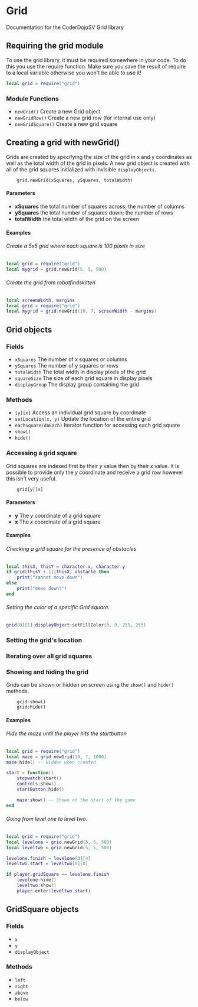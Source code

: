 # Grid

Documentation for the CoderDojoSV Grid library

## Requiring the grid module

To use the grid library, it must be required somewhere in your code. To do
this you use the require function. Make sure you save the result of
require to a local variable otherwise you won't be able to use it!

```lua
local grid = require("grid")
```

### Module Functions

* `newGrid()` Create a new Grid object
* `newGridRow()` Create a new grid row (for internal use only)
* `newGridSquare()` Create a new grid square

## Creating a grid with newGrid()

Grids are created by specifying the size of the grid in x and y
coordinates as well as the total width of the grid in pixels. A new grid object
is created with all of the grid squares initialized with invisible
`displayObjects`.

		grid.newGrid(xSquares, ySquares, totalWidth)

#### Parameters

* __xSquares__ the total number of squares across; the number of columns
* __ySquares__ the total number of squares down; the number of rows
* __totalWidth__ the total width of the grid on the screen

#### Examples

###### Create a 5x5 grid where each square is 100 pixels in size

```lua
local grid = require("grid")
local mygrid = grid.newGrid(5, 5, 500)
```

###### Create the grid from robotfindskitten

```lua
local screenWidth, margins
local grid = require("grid")
local mygrid = grid.newGrid(10, 7, screenWidth - margins)
```

## Grid objects

### Fields

* `xSquares` The number of x squares or columns
* `ySquares` The number of y squares or rows
* `totalWidth` The total width in display pixels of the grid
* `squareSize` The size of each grid square in display pixels
* `displayGroup` The display group containing the grid

### Methods

* `[y][x]` Access an individual grid square by coordinate
* `setLocation(x, y)` Update the location of the entire grid
* `eachSquare(doEach)` Iterator function for accessing each grid square
* `show()`
* `hide()`

### Accessing a grid square

Grid squares are indexed first by their *y* value then by their *x* value.
It is possible to provide only the *y* coordinate and receive a grid row
however this isn't very useful.

		grid[y][x]

#### Parameters

* __y__ The *y* coordinate of a grid square
* __x__ The *x* coordinate of a grid square

#### Examples

###### Checking a grid square for the presence of obstacles

```lua
local thisX, thisY = character.x, character.y
if grid[thisY + 1][thisX].obstacle then
	print("cannot move down")
else
	print("move down!")
end	
```

###### Setting the color of a specific Grid square.

```lua
grid[0][1].displayObject:setFillColor(0, 0, 255, 255)
```

### Setting the grid's location

### Iterating over all grid squares

### Showing and hiding the grid

Grids can be shown or hidden on screen using the `show()` and `hide()` methods.

		grid:show()
		grid:hide()

#### Examples

###### Hide the maze until the player hits the startbutton

```lua
local grid = require("grid")
local maze = grid.newGrid(10, 7, 1000)
maze:hide() -- Hidden when created

start = function()
	stopwatch:start()
	controls:show()
	startButton:hide()

	maze:show() -- Shown at the start of the game
end
```

###### Going from level one to level two.

```lua
local grid = require("grid")
local levelone = grid.newGrid(5, 5, 500)
local leveltwo = grid.newGrid(5, 5, 500)

levelone.finish = levelone[3][4]
leveltwo.start = leveltwo[0][0]

if player.gridSquare == levelone.finish
	levelone:hide()
	leveltwo:show()
	player:enter(leveltwo.start)
```
## GridSquare objects

### Fields

* `x`
* `y`
* `displayObject`

### Methods

* `left`
* `right`
* `above`
* `below`

